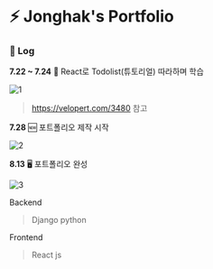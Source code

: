 # :zap: Jonghak's Portfolio 

### :calendar: Log 



**7.22 ~ 7.24** :book: ​React로 Todolist(튜토리얼) 따라하며 학습 



![1](https://unqocn.hopto.org/res/readme/react_todo.png)

> https://velopert.com/3480 참고





**7.28**  :new: 포트폴리오 제작 시작



![2](https://unqocn.hopto.org/res/readme/timeline_first.png)





**8.13** :desktop_computer: 포트폴리오 완성



![3](https://unqocn.hopto.org/res/readme/port.gif)







Backend 

>  Django python

Frontend 

>  React js